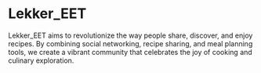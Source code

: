 # Lekker_EET
Lekker_EET aims to revolutionize the way people share, discover, and enjoy recipes. By combining social networking, recipe sharing, and meal planning tools, we create a vibrant community that celebrates the joy of cooking and culinary exploration.
